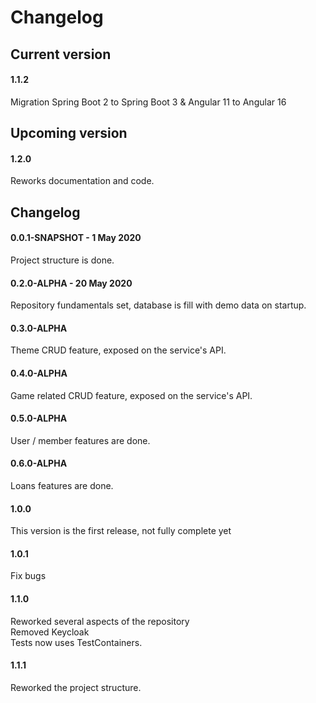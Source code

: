 # Changelog

## Current version

#### 1.1.2

Migration Spring Boot 2 to Spring Boot 3 & Angular 11 to Angular 16



## Upcoming version

#### 1.2.0

Reworks documentation and code.

## Changelog

#### 0.0.1-SNAPSHOT - 1 May 2020

Project structure is done.

#### 0.2.0-ALPHA - 20 May 2020

Repository fundamentals set, database is fill with demo data on startup.

#### 0.3.0-ALPHA

Theme CRUD feature, exposed on the service's API.

#### 0.4.0-ALPHA

Game related CRUD feature, exposed on the service's API.

#### 0.5.0-ALPHA

User / member features are done.

#### 0.6.0-ALPHA

Loans features are done.

#### 1.0.0

This version is the first release, not fully complete yet

#### 1.0.1

Fix bugs

#### 1.1.0

Reworked several aspects of the repository \
Removed Keycloak \
Tests now uses TestContainers.

#### 1.1.1

Reworked the project structure.